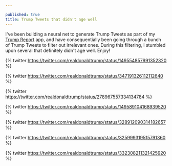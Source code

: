 ```yaml
---

published: true
title: Trump Tweets that didn't age well
---
```

I've been building a neural net to generate Trump Tweets as part of my [Trump Report](https://tr.david-merrick.com/) app, and have consequentially been going through a bunch of Trump Tweets to filter out irrelevant ones. During this filtering, I stumbled upon several that definitely didn't age well. Enjoy!

{% twitter https://twitter.com/realdonaldtrump/status/149554857991352320 %}

{% twitter https://twitter.com/realdonaldtrump/status/347191326112112640 %}

{% twitter https://twitter.com/realdonaldtrump/status/278967557334134784 %}

{% twitter https://twitter.com/realdonaldtrump/status/149589104168939520 %}

{% twitter https://twitter.com/realdonaldtrump/status/328912090314182657 %}

{% twitter https://twitter.com/realdonaldtrump/status/325999319515791360 %}

{% twitter https://twitter.com/realdonaldtrump/status/332308211321425920 %}


